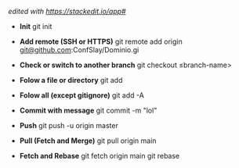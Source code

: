 *edited with https://stackedit.io/app#*

- **Init**
    git init

- **Add remote (SSH or HTTPS)**
    git remote add origin git@github.com:ConfSlay/Dominio.gi

- **Check or switch to another branch**
    git checkout ≤branch-name>

- **Folow a file or directory**
    git add <file>

- **Folow all (except gitignore)**
    git add -A

- **Commit with message**
    git commit -m "lol"

- **Push**
    git push -u origin master

- **Pull (Fetch and Merge)**
    git pull origin main

- **Fetch and Rebase**
    git fetch origin main
    git rebase

